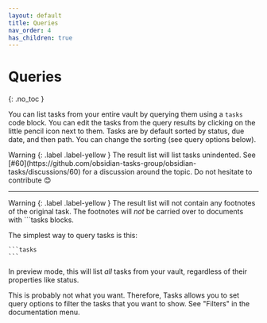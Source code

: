```yaml
---
layout: default
title: Queries
nav_order: 4
has_children: true
---
```


# Queries
{: .no_toc }

You can list tasks from your entire vault by querying them using a `tasks` code block. You can edit the tasks from the query results by clicking on the little pencil icon next to them.
Tasks are by default sorted by status, due date, and then path. You can change the sorting (see query options below).

<div class="code-example" markdown="1">
Warning
{: .label .label-yellow }
The result list will list tasks unindented.
See [#60](https://github.com/obsidian-tasks-group/obsidian-tasks/discussions/60) for a discussion around the topic.
Do not hesitate to contribute 😊

---

Warning
{: .label .label-yellow }
The result list will not contain any footnotes of the original task.
The footnotes will *not* be carried over to documents with ```tasks blocks.
</div>

The simplest way to query tasks is this:

    ```tasks
    ```

In preview mode, this will list *all* tasks from your vault, regardless of their properties like status.

This is probably not what you want.
Therefore, Tasks allows you to set query options to filter the tasks that you want to show.
See "Filters" in the documentation menu.
